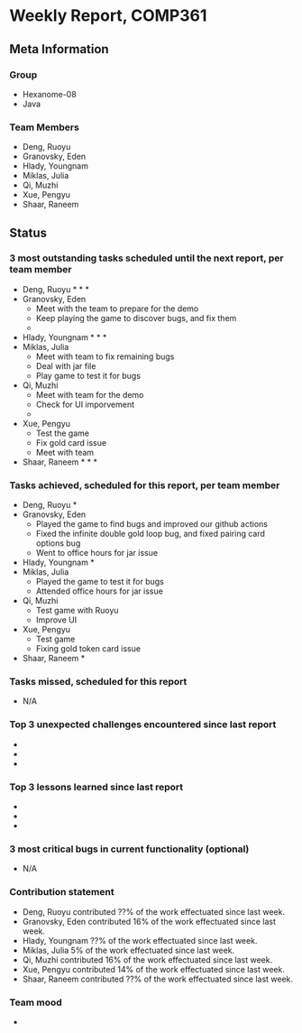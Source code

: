 # Weekly Report, COMP361

## Meta Information

### Group

 * Hexanome-08
 * Java

### Team Members

 * Deng, Ruoyu
 * Granovsky, Eden
 * Hlady, Youngnam
 * Miklas, Julia
 * Qi, Muzhi
 * Xue, Pengyu
 * Shaar, Raneem

## Status

### 3 most outstanding tasks scheduled until the next report, per team member

 * Deng, Ruoyu
    * 
    * 
    * 
 * Granovsky, Eden
    * Meet with the team to prepare for the demo
    * Keep playing the game to discover bugs, and fix them
    * 
 * Hlady, Youngnam
    * 
    * 
    * 
 * Miklas, Julia
    * Meet with team to fix remaining bugs
    * Deal with jar file
    * Play game to test it for bugs
 * Qi, Muzhi
    * Meet with team for the demo
    * Check for UI imporvement
    * 
 * Xue, Pengyu
    * Test the game
    * Fix gold card issue
    * Meet with team
 * Shaar, Raneem
    * 
    * 
    *  

### Tasks achieved, scheduled for this report, per team member

 * Deng, Ruoyu
    *
 * Granovsky, Eden
    * Played the game to find bugs and improved our github actions
    * Fixed the infinite double gold loop bug, and fixed pairing card options bug
    * Went to office hours for jar issue
 * Hlady, Youngnam
    * 
 * Miklas, Julia
    * Played the game to test it for bugs
    * Attended office hours for jar issue
 * Qi, Muzhi
    * Test game with Ruoyu
    * Improve UI
 * Xue, Pengyu
    * Test game
    * Fixing gold token card issue
 * Shaar, Raneem
    *

### Tasks missed, scheduled for this report

 * N/A

### Top 3 unexpected challenges encountered since last report

  * 
  * 
  * 

### Top 3 lessons learned since last report

  * 
  * 
  * 

### 3 most critical bugs in current functionality (optional)

  * N/A

### Contribution statement

 * Deng, Ruoyu contributed ??% of the work effectuated since last week.
 * Granovsky, Eden contributed 16% of the work effectuated since last week.
 * Hlady, Youngnam ??% of the work effectuated since last week.
 * Miklas, Julia 5% of the work effectuated since last week.
 * Qi, Muzhi contributed 16% of the work effectuated since last week.
 * Xue, Pengyu contributed 14% of the work effectuated since last week.
 * Shaar, Raneem contributed ??% of the work effectuated since last week.

### Team mood

 *
